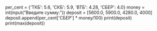 per_cent = {'ТКБ': 5.6, 'СКБ': 5.9, 'ВТБ': 4.28, 'СБЕР': 4.0}
money = int(input("Введите сумму:"))
deposit = [5600.0, 5900.0, 4280.0, 4000]
deposit.append(per_cent['СБЕР'] * money/100)
print(deposit)
print(max(deposit))
